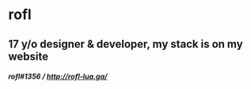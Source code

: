 # rofl
## 17 y/o designer & developer, my stack is on my website

##### rofl#1356 / http://rofl-lua.ga/
